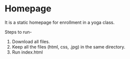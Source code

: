 # Homepage

It is a static homepage for enrollment in a yoga class.

Steps to run-
1. Download all files.
2. Keep all the files (html, css, .jpg) in the same directory.
3. Run index.html
